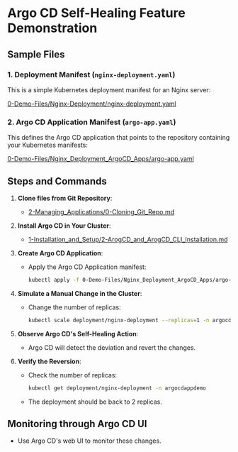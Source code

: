 
# Argo CD Self-Healing Feature Demonstration

## Sample Files

### 1. Deployment Manifest (`nginx-deployment.yaml`)

This is a simple Kubernetes deployment manifest for an Nginx server:

[0-Demo-Files/Nginx-Deployment/nginx-deployment.yaml](../0-Demo-Files/Nginx-Deployment/nginx-deployment.yaml)

### 2. Argo CD Application Manifest (`argo-app.yaml`)

This defines the Argo CD application that points to the repository containing your Kubernetes manifests:

[0-Demo-Files/Nginx_Deployment_ArgoCD_Apps/argo-app.yaml](../0-Demo-Files/Nginx_Deployment_ArgoCD_Apps/argo-app.yaml)

## Steps and Commands

1. **Clone files from Git Repository**:
   - [2-Managing_Applications/0-Cloning_Git_Repo.md](https://github.com/SMACAcademy/ArgoCD-Complete-Master-Course/blob/main/2-Managing_Applications/0-Cloning_Git_Repo.md)

2. **Install Argo CD in Your Cluster**:
   - [1-Installation_and_Setup/2-ArogCD_and_ArogCD_CLI_Installation.md](../1-Installation_and_Setup/2-ArogCD_and_ArogCD_CLI_Installation.md)

3. **Create Argo CD Application**:
   - Apply the Argo CD Application manifest:
     ```bash
     kubectl apply -f 0-Demo-Files/Nginx_Deployment_ArgoCD_Apps/argo-app.yaml
     ```

4. **Simulate a Manual Change in the Cluster**:
   - Change the number of replicas:
     ```bash
     kubectl scale deployment/nginx-deployment --replicas=1 -n argocdappdemo
     ```

5. **Observe Argo CD's Self-Healing Action**:
   - Argo CD will detect the deviation and revert the changes.

6. **Verify the Reversion**:
   - Check the number of replicas:
     ```bash
     kubectl get deployment/nginx-deployment -n argocdappdemo
     ```
   - The deployment should be back to 2 replicas.

## Monitoring through Argo CD UI

- Use Argo CD's web UI to monitor these changes.
